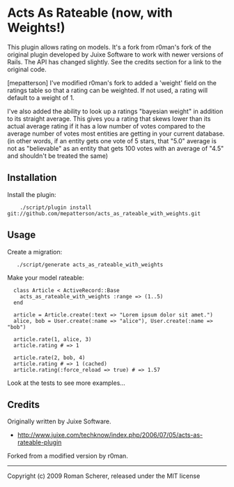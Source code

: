 Acts As Rateable (now, with Weights!)
================

This plugin allows rating on models. It's a fork from r0man's fork of the original
plugin developed by Juixe Software to work with newer versions of
Rails. The API has changed slightly. See the credits section for a
link to the original code.

[mepatterson]
I've modified r0man's fork to added a 'weight' field on the ratings table so
that a rating can be weighted.  If not used, a rating will default to a weight of 1.

I've also added the ability to look up a ratings "bayesian weight" in addition to its straight
average.  This gives you a rating that skews lower than its actual average rating if it has a low
number of votes compared to the average number of votes most entities are getting in your current
database. (in other words, if an entity gets one vote of 5 stars, that "5.0" average is not as
"believable" as an entity that gets 100 votes with an average of "4.5" and shouldn't be treated the same)

Installation
------------

Install the plugin:

        ./script/plugin install git://github.com/mepatterson/acts_as_rateable_with_weights.git

Usage
-----

Create a migration:

       ./script/generate acts_as_rateable_with_weights

Make your model rateable:

      class Article < ActiveRecord::Base
        acts_as_rateable_with_weights :range => (1..5)
      end

      article = Article.create(:text => "Lorem ipsum dolor sit amet.")
      alice, bob = User.create(:name => "alice"), User.create(:name => "bob")

      article.rate(1, alice, 3)
      article.rating # => 1

      article.rate(2, bob, 4)
      article.rating # => 1 (cached)
      article.rating(:force_reload => true) # => 1.57

Look at the tests to see more examples...

Credits
-------

Originally written by Juixe Software.

- <http://www.juixe.com/techknow/index.php/2006/07/05/acts-as-rateable-plugin>

Forked from a modified version by r0man.

---

Copyright (c) 2009 Roman Scherer, released under the MIT license
